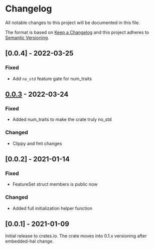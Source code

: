 # Changelog

All notable changes to this project will be documented in this file.

The format is based on [Keep a Changelog](http://keepachangelog.com/en/1.0.0/)
and this project adheres to [Semantic Versioning](http://semver.org/spec/v2.0.0.html).

## [0.0.4] - 2022-03-25

### Fixed

- Add `no_std` feature gate for num_traits 


## [0.0.3] - 2022-03-24

### Fixed

- Added num_traits to make the crate truly no_std


### Changed

- Clippy and fmt changes


## [0.0.2] - 2021-01-14

### Fixed

- FeatureSet struct members is public now


### Changed

- Added full initialization helper function


## [0.0.1] - 2021-01-09

Initial release to crates.io. The crate moves into 0.1.x versioning after embedded-hal change.

[0.0.3]: https://github.com/mjaakkol/sgpc3-rs/compare/v0.0.2...v0.0.3

[i5]: https://github.com/mjaakkol/sgpc3-rs/pull/5
